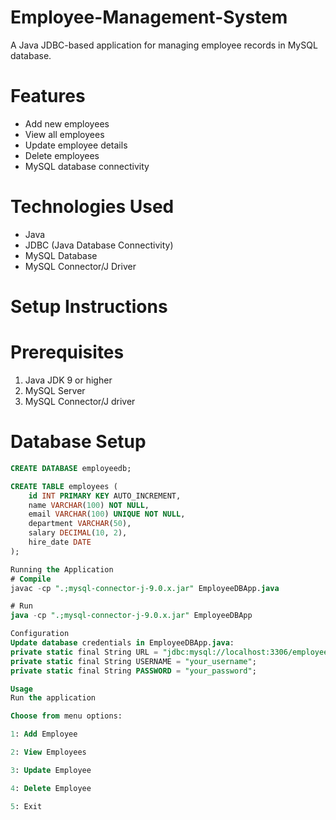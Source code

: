 # Employee-Management-System
A Java JDBC-based application for managing employee records in MySQL database.
# Features
- Add new employees
- View all employees
- Update employee details
- Delete employees
- MySQL database connectivity
# Technologies Used
- Java
- JDBC (Java Database Connectivity)
- MySQL Database
- MySQL Connector/J Driver

 # Setup Instructions

 # Prerequisites
1. Java JDK 9 or higher
2. MySQL Server
3. MySQL Connector/J driver

 # Database Setup
```sql
CREATE DATABASE employeedb;

CREATE TABLE employees (
    id INT PRIMARY KEY AUTO_INCREMENT,
    name VARCHAR(100) NOT NULL,
    email VARCHAR(100) UNIQUE NOT NULL,
    department VARCHAR(50),
    salary DECIMAL(10, 2),
    hire_date DATE
);

Running the Application
# Compile
javac -cp ".;mysql-connector-j-9.0.x.jar" EmployeeDBApp.java

# Run
java -cp ".;mysql-connector-j-9.0.x.jar" EmployeeDBApp

Configuration
Update database credentials in EmployeeDBApp.java:
private static final String URL = "jdbc:mysql://localhost:3306/employeedb";
private static final String USERNAME = "your_username";
private static final String PASSWORD = "your_password";

Usage
Run the application

Choose from menu options:

1: Add Employee

2: View Employees

3: Update Employee

4: Delete Employee

5: Exit



